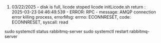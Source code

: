 1. 03/22/2025 - disk is full, licode stoped
licode initLicode.sh return :
2025-03-23 04:46:49.539  - ERROR: RPC - message: AMQP connection error killing process, errorMsg: errno: ECONNRESET, code: ECONNRESET, syscall: read
   
sudo systemctl status rabbitmq-server
sudo systemctl restart rabbitmq-server

